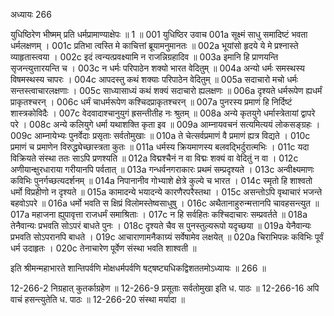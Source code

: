 अध्यायः 266

युधिष्ठिरेण भीष्मम् प्रति धर्मप्रामाण्याक्षेपः ॥ 1 ॥
001	युधिष्ठिर उवाच 
001a	सूक्ष्मं साधु समादिष्टं भवता धर्मलक्षणम् ।
001c	प्रतिभा त्वस्ति मे काचित्तां ब्रूयामनुमानतः ॥
002a	भूयांसो हृदये ये मे प्रश्नास्ते व्याहृतास्त्वया ।
002c	इदं त्वन्यत्प्रवक्ष्यामि न राजन्निग्रहादिव ॥
003a	इमानि हि प्राणयन्ति सृजन्त्युत्तारयन्ति च ।
003c	न धर्मः परिपाठेन शक्यो भारत वेदितुम् ॥
004a	अन्यो धर्मः समस्थस्य विषमस्थस्य चापरः ।
004c	आपदस्तु कथं शक्याः परिपाठेन वेदितुम् ॥
005a	सदाचारो मचो धर्मः सन्तस्त्वाचारलक्षणाः ।
005c	साध्यासाध्यं कथं शक्यं सदाचारो ह्यलक्षणः ॥
006a	दृश्यते धर्मरूपेण ह्यधर्मं प्राकृतश्चरन् ।
006c	धर्मं चाधर्मरूपेण कश्चिदप्राकृतश्चरन् ॥
007a	पुनरस्य प्रमाणं हि निर्दिष्टं शास्त्रकोविदैः ।
007c	वेदवादाश्चानुयुगं ह्रसन्तीतीह नः श्रुतम् ॥
008a	अन्ये कृतयुगे धर्मास्त्रेतायां द्वापरे परे ।
008c	अन्ये कलियुगे धर्मा यथाशक्ति कृता इव ॥
009a	आम्नायवचनं सत्यमित्ययं लोकसङ्ग्रहः ।
009c	आम्नायेभ्यः पुनर्वेदाः प्रसृताः सर्वतोमुखाः ॥
010a	ते चेत्सर्वप्रमाणं वै प्रमाणं ह्यत्र विद्यते ।
010c	प्रमाणं च प्रमाणेन विरुद्ध्येच्छास्त्रता कुतः ॥
011a	धर्मस्य क्रियमाणस्य बलवद्भिर्दुरात्मभिः ।
011c	यदा विक्रियते संस्था ततः साऽपि प्रणश्यति ॥
012a	विद्मश्चैनं न वा विद्मः शक्यं वा वेदितुं न वा ।
012c	अणीयान्क्षुरधाराया गरीयानपि पर्वतात् ॥
013a	गन्धर्वनगराकारः प्रथमं सम्प्रदृश्यते ।
013c	अन्वीक्ष्यमाणः कविभिः पुनर्गच्छत्यदर्शनम् ॥
014a	निपानानीव गोभ्याशे क्षेत्रे कुल्ये च भारत ।
014c	स्मृतो हि शाश्वतो धर्मो विप्रहीणो न दृश्यते ॥
015a	कामादन्ये भयादन्ये कारणैरपरैस्तथा ।
015c	असन्तोऽपि वृथाचारं भजन्ते बहवोऽपरे ॥
016a	धर्मो भवति स क्षिप्रं विलोमस्तेष्वसाधुषु ।
016c	अथैतानाहुरुन्मत्तानपि चावहसन्त्युत ॥
017a	महाजना ह्युपावृत्ता राजधर्मं समाश्रिताः ।
017c	न हि सर्वहितः कश्चिदाचारः सम्प्रवर्तते ॥
018a	तेनैवान्यः प्रभवति सोऽपरं बाधते पुनः ।
018c	दृश्यते चैव स पुनस्तुल्यरूपो यदृच्छया ॥
019a	येनैवान्यः प्रभवति सोऽपरानपि बाधते ।
019c	आचाराणामनैकाग्र्यं सर्वेषामेव लक्षयेत् ॥
020a	चिराभिपन्नः कविभिः पूर्वं धर्म उदाहृतः ।
020c	तेनाचारेण पूर्वेण संस्था भवति शाश्वती ॥ 

इति श्रीमन्महाभारते शान्तिपर्वणि मोक्षधर्मपर्वणि षट्षष्ट्यधिकद्विशततमोऽध्यायः ॥ 266 ॥

12-266-2 निग्रहात् कुतर्काग्रहेण ॥ 12-266-9 प्रसूताः सर्वतोमुखा इति ध. पाठः ॥ 12-266-16 अपि वाचं हसन्त्युतेति ध. पाठः ॥ 12-266-20 संस्था मर्यादा ॥
